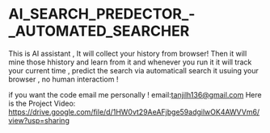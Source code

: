 # AI_SEARCH_PREDECTOR_-_AUTOMATED_SEARCHER

This is AI assistant , It will collect your history from browser! 
Then it will mine those hhistory and learn from it 
and whenever you run it it will track your current time , predict the search via automaticall search it usuing your browser , no human interactiom !

if you want the code email me personally ! 
email:tanjilh136@gmail.com 
 Here is the Project Video: 
 https://drive.google.com/file/d/1HW0vt29AeAFjbge59adgilwOK4AWVVm6/view?usp=sharing

